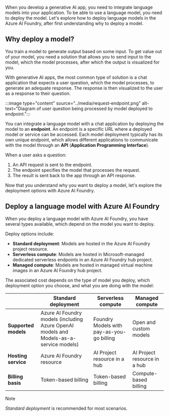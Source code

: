 When you develop a generative AI app, you need to integrate language models into your application. To be able to use a language model, you need to deploy the model. Let's explore how to deploy language models in the Azure AI Foundry, after first understanding why to deploy a model.

## Why deploy a model?

You train a model to generate output based on some input. To get value out of your model, you need a solution that allows you to send input to the model, which the model processes, after which the output is visualized for you.

With generative AI apps, the most common type of solution is a chat application that expects a user question, which the model processes, to generate an adequate response. The response is then visualized to the user as a response to their question.

:::image type="content" source="../media/request-endpoint.png" alt-text="Diagram of user question being processed by model deployed to endpoint.":::

You can integrate a language model with a chat application by deploying the model to an **endpoint**. An endpoint is a specific URL where a deployed model or service can be accessed. Each model deployment typically has its own unique endpoint, which allows different applications to communicate with the model through an **API** (**Application Programming Interface**).

When a user asks a question:

1. An API request is sent to the endpoint.
1. The endpoint specifies the model that processes the request.
1. The result is sent back to the app through an API response.

Now that you understand why you want to deploy a model, let's explore the deployment options with Azure AI Foundry.

## Deploy a language model with Azure AI Foundry

When you deploy a language model with Azure AI Foundry, you have several types available, which depend on the model you want to deploy.

Deploy options include:

- **Standard deployment**: Models are hosted in the Azure AI Foundry project resource.
- **Serverless compute**: Models are hosted in Microsoft-managed dedicated serverless endpoints in an Azure AI Foundry hub project.
- **Managed compute**: Models are hosted in managed virtual machine images in an Azure AI Foundry hub project.

The associated cost depends on the type of model you deploy, which deployment option you choose, and what you are doing with the model:

| | Standard deployment |  Serverless compute | Managed compute |
|---------------|----------------------|--------------------------|--------------------|
| **Supported models** | Azure AI Foundry models (including Azure OpenAI models and Models-as-a-service models) | Foundry Models with pay-as-you-go billing | Open and custom models |
| **Hosting service** | Azure AI Foundry resource | AI Project resource in a hub | AI Project resource in a hub |
| **Billing basis** | Token-based billing | Token-based billing | Compute-based billing |

> [!NOTE]
> *Standard deployment* is recommended for most scenarios.
